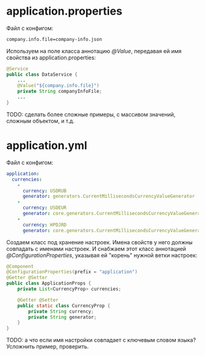 # application.properties

Файл с конфигом:

```xml
company.info.file=company-info.json
```

Используем на поле класса аннотацию *@Value*, передавая ей имя свойства из application.properties:

```java
@Service
public class DataService {
    ...
    @Value("${company.info.file}")
    private String companyInfoFile;
    ...
}
```

TODO: сделать более сложные примеры, с массивом значений, сложным объектом, и т.д.

# application.yml

Файл с конфигом:

```yaml
application:
  currencies:
    -
      currency: USDRUB
      generator: generators.CurrentMillisecondsCurrencyValueGenerator
    -
      currency: USDEUR
      generator: core.generators.CurrentMillisecondsCurrencyValueGenerator
    -
      currency: HPDJRD
      generator: core.generators.CurrentMillisecondsCurrencyValueGenerator

```

Создаем класс под хранение настроек. Имена свойств у него должны совпадать с именами настроек. И снабжаем этот класс аннотацией *@ConfigurationProperties*, указывая ей "корень" нужной ветки настроек:

```java
@Component
@ConfigurationProperties(prefix = "application")
@Getter @Setter
public class ApplicationProps {
    private List<CurrencyProp> currencies;

    @Getter @Setter
    public static class CurrencyProp {
        private String currency;
        private String generator;
    }
}
```

TODO: а что если имя настройки совпадает с ключевым словом языка? Усложнить пример, проверить.